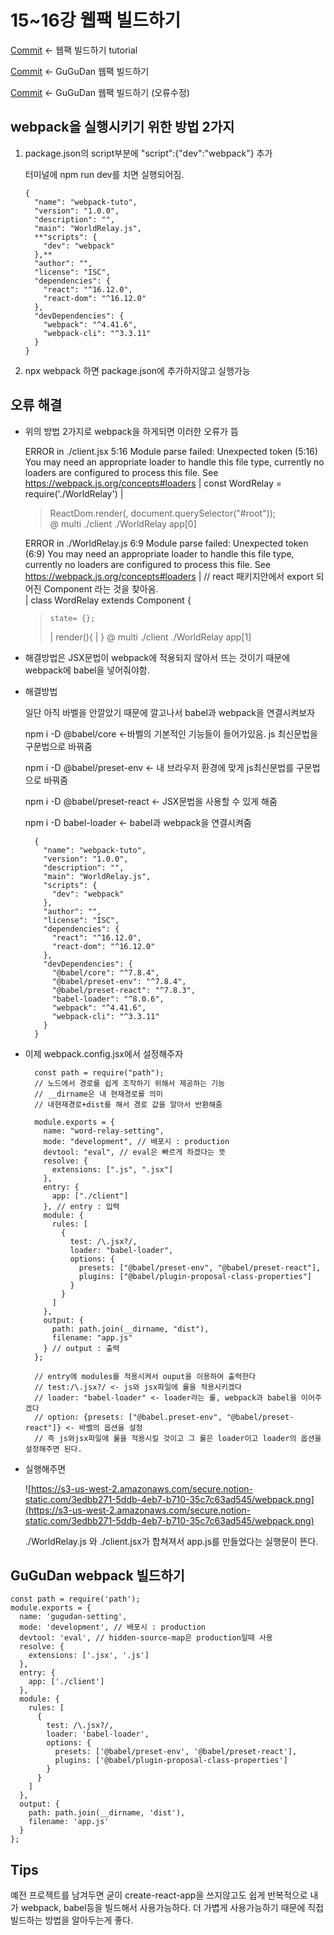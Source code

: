 # 15~16강 웹팩 빌드하기

[Commit](https://github.com/KDWCL/React-zerocho/commit/122a33acc4e4712a5873747b089e33354e6d50ef) ← 웹팩 빌드하기 tutorial

[Commit](https://github.com/KDWCL/React-zerocho/commit/b1688a51711015754c98378df0afdf254e96ee9e) ← GuGuDan 웹팩 빌드하기

[Commit](https://github.com/KDWCL/React-zerocho/commit/3019fa7672385c13a440710da45adbb051e4acfe) ← GuGuDan 웹팩 빌드하기 (오류수정)

## webpack을 실행시키기 위한 방법 2가지

1.  package.json의 script부분에 "script":{"dev":"webpack"} 추가

    터미널에 npm run dev를 치면 실행되어짐.

        {
          "name": "webpack-tuto",
          "version": "1.0.0",
          "description": "",
          "main": "WorldRelay.js",
          **"scripts": {
            "dev": "webpack"
          },**
          "author": "",
          "license": "ISC",
          "dependencies": {
            "react": "^16.12.0",
            "react-dom": "^16.12.0"
          },
          "devDependencies": {
            "webpack": "^4.41.6",
            "webpack-cli": "^3.3.11"
          }
        }

2.  npx webpack 하면 package.json에 추가하지않고 실행가능

## 오류 해결

- 위의 방법 2가지로 webpack을 하게되면 이러한 오류가 뜸

  ERROR in ./client.jsx 5:16
  Module parse failed: Unexpected token (5:16)
  You may need an appropriate loader to handle this file type, currently no loaders are configured to process this file. See https://webpack.js.org/concepts#loaders
  | const WordRelay = require('./WorldRelay')
  |

  > ReactDom.render(<WordRelay/>, document.querySelector("#root"));  
  >  @ multi ./client ./WorldRelay app[0]

  ERROR in ./WorldRelay.js 6:9
  Module parse failed: Unexpected token (6:9)
  You may need an appropriate loader to handle this file type, currently no loaders are configured to process this file. See https://webpack.js.org/concepts#loaders
  | // react 패키지안에서 export 되어진 Component 라는 것을 찾아옴.  
   | class WordRelay extends Component {

  >     state= {};
  >
  > | render(){
  > | }
  > @ multi ./client ./WorldRelay app[1]

- 해결방법은 JSX문법이 webpack에 적용되지 않아서 뜨는 것이기 때문에 webpack에 babel을 넣어줘야함.
- 해결방법

  일단 아직 바벨을 안깔았기 때문에 깔고나서 babel과 webpack을 연결시켜보자

  npm i -D @babel/core ←바벨의 기본적인 기능들이 들어가있음. js 최신문법을 구문법으로 바꿔줌

  npm i -D @babel/preset-env ← 내 브라우저 환경에 맞게 js최신문법를 구문법으로 바꿔줌

  npm i -D @babel/preset-react ← JSX문법을 사용할 수 있게 해줌

  npm i -D babel-loader ← babel과 webpack을 연결시켜줌

        {
          "name": "webpack-tuto",
          "version": "1.0.0",
          "description": "",
          "main": "WorldRelay.js",
          "scripts": {
            "dev": "webpack"
          },
          "author": "",
          "license": "ISC",
          "dependencies": {
            "react": "^16.12.0",
            "react-dom": "^16.12.0"
          },
          "devDependencies": {
            "@babel/core": "^7.8.4",
            "@babel/preset-env": "^7.8.4",
            "@babel/preset-react": "^7.8.3",
            "babel-loader": "^8.0.6",
            "webpack": "^4.41.6",
            "webpack-cli": "^3.3.11"
          }
        }

- 이제 webpack.config.jsx에서 설정해주자

        const path = require("path");
        // 노드에서 경로를 쉽게 조작하기 위해서 제공하는 기능
        // __dirname은 내 현재경로를 의미
        // 내현재경로+dist를 해서 경로 값을 알아서 반환해줌

        module.exports = {
          name: "word-relay-setting",
          mode: "development", // 배포시 : production
          devtool: "eval", // eval은 빠르게 하겠다는 뜻
          resolve: {
            extensions: [".js", ".jsx"]
          },
          entry: {
            app: ["./client"]
          }, // entry : 입력
          module: {
            rules: [
              {
                test: /\.jsx?/,
                loader: "babel-loader",
                options: {
                  presets: ["@babel/preset-env", "@babel/preset-react"],
                  plugins: ["@babel/plugin-proposal-class-properties"]
                }
              }
            ]
          },
          output: {
            path: path.join(__dirname, "dist"),
            filename: "app.js"
          } // output : 출력
        };

        // entry에 modules를 적용시켜서 ouput을 이용하여 출력한다
        // test:/\.jsx?/ <- js와 jsx파일에 룰을 적용시키겠다
        // loader: "babel-loader" <- loader라는 룰, webpack과 babel을 이어주겠다
        // option: {presets: ["@babel.preset-env", "@babel/preset-react"]} <- 바벨의 옵션을 설정
        // 즉 js와jsx파일에 룰을 적용시킬 것이고 그 룰은 loader이고 loader의 옵션을 설정해주면 된다.

- 실행해주면

  ![https://s3-us-west-2.amazonaws.com/secure.notion-static.com/3edbb271-5ddb-4eb7-b710-35c7c63ad545/webpack.png](https://s3-us-west-2.amazonaws.com/secure.notion-static.com/3edbb271-5ddb-4eb7-b710-35c7c63ad545/webpack.png)

  ./WorldRelay.js 와 ./client.jsx가 합쳐져서 app.js를 만들었다는 실행문이 뜬다.

## GuGuDan webpack 빌드하기

    const path = require('path');
    module.exports = {
      name: 'gugudan-setting',
      mode: 'development', // 배포시 : production
      devtool: 'eval', // hidden-source-map은 production일때 사용
      resolve: {
        extensions: ['.jsx', '.js']
      },
      entry: {
        app: ['./client']
      },
      module: {
        rules: [
          {
            test: /\.jsx?/,
            loader: 'babel-loader',
            options: {
              presets: ['@babel/preset-env', '@babel/preset-react'],
              plugins: ['@babel/plugin-proposal-class-properties']
            }
          }
        ]
      },
      output: {
        path: path.join(__dirname, 'dist'),
        filename: 'app.js'
      }
    };

## Tips

예전 프로젝트를 남겨두면 굳이 create-react-app을 쓰지않고도 쉽게 반복적으로 내가 webpack, babel등을 빌드해서 사용가능하다. 더 가볍게 사용가능하기 때문에 직접 빌드하는 방법을 알아두는게 좋다.
